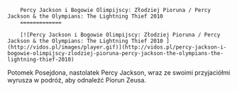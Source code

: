 
        Percy Jackson i Bogowie Olimpijscy: Złodziej Pioruna / Percy Jackson & the Olympians: The Lightning Thief 2010 
        =============
        
        [![Percy Jackson i Bogowie Olimpijscy: Złodziej Pioruna / Percy Jackson & the Olympians: The Lightning Thief 2010 ](http://vidos.pl/images/player.gif)](http://vidos.pl/percy-jackson-i-bogowie-olimpijscy-zlodziej-pioruna-percy-jackson-the-olympians-the-lightning-thief-2010)
        
        
 Potomek Posejdona, nastolatek Percy Jackson, wraz ze swoimi przyjaciółmi wyrusza w podróż, aby odnaleźć Piorun Zeusa.
    
